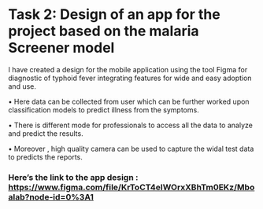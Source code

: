 # Task 2: Design of an app for the project based on the malaria Screener model

I have created a design for the mobile application using the tool Figma for diagnostic of typhoid fever integrating features for wide and easy adoption and use.

•	Here data can be collected from user which can be further worked upon classification models to predict illness from the symptoms.

•	There is different mode for professionals to access all the data to analyze and predict the results.

•	Moreover , high quality camera can be used to capture the widal test data to predicts the reports.

### Here’s the link to the app design : https://www.figma.com/file/KrToCT4eIWOrxXBhTm0EKz/Mboalab?node-id=0%3A1
